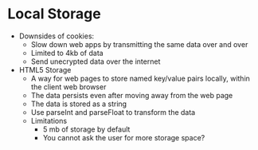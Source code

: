 # Local Storage
* Downsides of cookies:
  * Slow down web apps by transmitting the same data over and over
  * Limited to 4kb of data
  * Send unecrypted data over the internet
* HTML5 Storage
  * A way for web pages to store named key/value pairs locally, within the client web browser
  * The data persists even after moving away from the web page
  * The data is stored as a string
  * Use parseInt and parseFloat to transform the data
  * Limitations
    * 5 mb of storage by default
    * You cannot ask the user for more storage space?